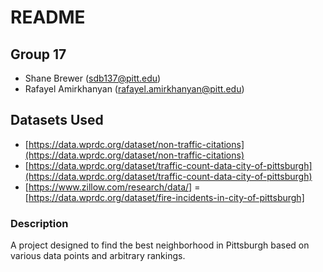 # README
## Group 17
* Shane Brewer (sdb137@pitt.edu)
*  Rafayel  Amirkhanyan (rafayel.amirkhanyan@pitt.edu)
## Datasets Used
- [https://data.wprdc.org/dataset/non-traffic-citations](https://data.wprdc.org/dataset/non-traffic-citations)
- [https://data.wprdc.org/dataset/traffic-count-data-city-of-pittsburgh](https://data.wprdc.org/dataset/traffic-count-data-city-of-pittsburgh)
- [https://www.zillow.com/research/data/]
= [https://data.wprdc.org/dataset/fire-incidents-in-city-of-pittsburgh]
### Description
<p>A project designed to find the best neighborhood in Pittsburgh based on various data points and arbitrary rankings.</p>
